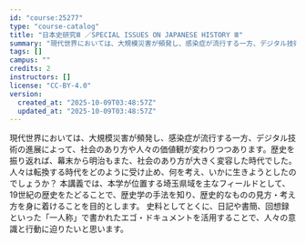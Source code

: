 ```yaml
---
id: "course:25277"
type: "course-catalog"
title: "日本史研究Ⅲ ／SPECIAL ISSUES ON JAPANESE HISTORY Ⅲ"
summary: "現代世界においては、大規模災害が頻発し、感染症が流行する一方、デジタル技術の進展によって、社会のあり方や人々の価値観が変わりつつあります。歴史を振り返れば、幕末から明治もまた、社会のあり方が大きく変容した時代でした。人々は転換する時代をどの…"
tags: []
campus: ""
credits: 2
instructors: []
license: "CC-BY-4.0"
version:
  created_at: "2025-10-09T03:48:57Z"
  updated_at: "2025-10-09T03:48:57Z"
---
```

現代世界においては、大規模災害が頻発し、感染症が流行する一方、デジタル技術の進展によって、社会のあり方や人々の価値観が変わりつつあります。歴史を振り返れば、幕末から明治もまた、社会のあり方が大きく変容した時代でした。人々は転換する時代をどのように受け止め、何を考え、いかに生きようとしたのでしょうか？ 本講義では、本学が位置する埼玉県域を主なフィールドとして、19世紀の歴史をたどることで、歴史学の手法を知り、歴史的なものの見方・考え方を身に着けることを目的とします。 史料としてとくに、日記や書簡、回想録といった「一人称」で書かれたエゴ・ドキュメントを活用することで、人々の意識と行動に迫りたいと思います。
